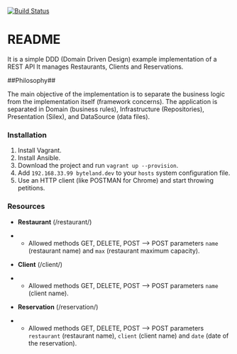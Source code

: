 [![Build Status](https://travis-ci.org/rubencougil/byteland.svg?branch=master)](https://travis-ci.org/rubencougil/byteland)

# README #

It is a simple DDD (Domain Driven Design) example implementation of a REST API
It manages Restaurants, Clients and Reservations.


##Philosophy##

The main objective of the implementation is to separate the business logic from the implementation
itself (framework concerns). The application is separated in Domain (business rules), Infrastructure
(Repositories), Presentation (Silex), and DataSource (data files).

### Installation ###

1. Install Vagrant.
2. Install Ansible.
3. Download the project and run `vagrant up --provision`.
4. Add `192.168.33.99 byteland.dev` to your `hosts` system configuration file.
5. Use an HTTP client (like POSTMAN for Chrome) and start throwing petitions.

### Resources ###

* **Restaurant** (/restaurant/)
* * Allowed methods GET, DELETE, POST
   --> POST parameters `name` (restaurant name) and `max` (restaurant maximum capacity).

* **Client** (/client/)
* * Allowed methods GET, DELETE, POST
   --> POST parameters `name` (client name).

* **Reservation** (/reservation/)
* * Allowed methods GET, DELETE, POST
  --> POST parameters `restaurant` (restaurant name), `client` (client name) and `date` (date of the reservation).


